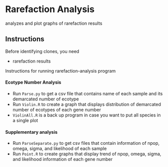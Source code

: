 # Rarefaction Analysis
analyzes and plot graphs of rarefaction results

## Instructions
Before identifying clones, you need
- rarefaction results

Instructions for running rarefaction-analysis program
#### Ecotype Number Analysis
- Run `Parse.py` to get a csv file that contains name of each sample and its demarcated number of ecotype
- Run `Violin.R` to create a graph that displays distribution of demarcated number of ecotypes of each gene number
- `ViolinAll.R` is a back up program in case you want to put all species in a single plot

#### Supplementary analysis
- Run `ParseSeparate.py` to get csv files that contain information of npop, omega, sigma, and likelihood of each sample
- Run `Point.R` to create graphs that display trend of npop, omega, sigma, and likelihood information of each gene number
